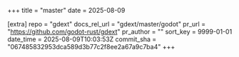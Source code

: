 +++
title = "master"
date = 2025-08-09

[extra]
repo = "gdext"
docs_rel_url = "gdext/master/godot"
pr_url = "https://github.com/godot-rust/gdext"
pr_author = ""
sort_key = 9999-01-01
date_time = 2025-08-09T10:03:53Z
commit_sha = "067485832953dca589d3b77c2f8ee2a67a9c7ba4"
+++


